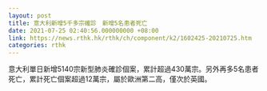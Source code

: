 ```yaml
---
layout: post
title: 意大利新增5千多宗確診　新增5名患者死亡
date: 2021-07-25 02:40:56.000000000 +08:00
link: https://news.rthk.hk/rthk/ch/component/k2/1602425-20210725.htm
categories: rthk
---
```


意大利單日新增5140宗新型肺炎確診個案，累計超過430萬宗。另外再多5名患者死亡，累計死亡個案超過12萬宗，屬於歐洲第二高，僅次於英國。
